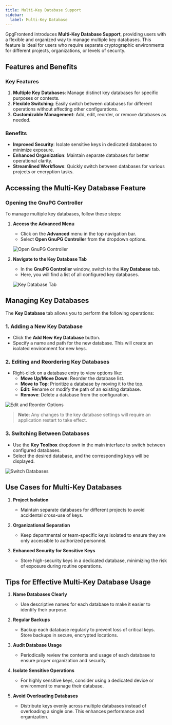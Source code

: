 ```yaml
---
title: Multi-Key Database Support
sidebar:
  label: Multi-Key Database
---
```


GpgFrontend introduces **Multi-Key Database Support**, providing users with a
flexible and organized way to manage multiple key databases. This feature is
ideal for users who require separate cryptographic environments for different
projects, organizations, or levels of security.

## Features and Benefits

### Key Features

1. **Multiple Key Databases**: Manage distinct key databases for specific
   purposes or contexts.
2. **Flexible Switching**: Easily switch between databases for different
   operations without affecting other configurations.
3. **Customizable Management**: Add, edit, reorder, or remove databases as
   needed.

### Benefits

- **Improved Security**: Isolate sensitive keys in dedicated databases to
  minimize exposure.
- **Enhanced Organization**: Maintain separate databases for better operational
  clarity.
- **Streamlined Workflows**: Quickly switch between databases for various
  projects or encryption tasks.

## Accessing the Multi-Key Database Feature

### Opening the GnuPG Controller

To manage multiple key databases, follow these steps:

1. **Access the Advanced Menu**

   - Click on the **Advanced** menu in the top navigation bar.
   - Select **Open GnuPG Controller** from the dropdown options.

   ![Open GnuPG Controller](https://image.cdn.bktus.com/i/2024/11/29/abfaa919-2945-1acc-eb35-5c86828a97ca.webp)

2. **Navigate to the Key Database Tab**

   - In the **GnuPG Controller** window, switch to the **Key Database** tab.
   - Here, you will find a list of all configured key databases.

   ![Key Database Tab](https://image.cdn.bktus.com/i/2024/11/29/7a66848e-bc23-fd13-08a4-1923de39369e.webp)

## Managing Key Databases

The **Key Database** tab allows you to perform the following operations:

### 1. Adding a New Key Database

- Click the **Add New Key Database** button.
- Specify a name and path for the new database. This will create an isolated
  environment for new keys.

### 2. Editing and Reordering Key Databases

- Right-click on a database entry to view options like:
  - **Move Up/Move Down**: Reorder the database list.
  - **Move to Top**: Prioritize a database by moving it to the top.
  - **Edit**: Rename or modify the path of an existing database.
  - **Remove**: Delete a database from the configuration.

![Edit and Reorder Options](https://image.cdn.bktus.com/i/2024/11/29/0fd0d56b-532c-f0a8-c263-40d288cd74ba.webp)

> **Note**: Any changes to the key database settings will require an application
> restart to take effect.

### 3. Switching Between Databases

- Use the **Key Toolbox** dropdown in the main interface to switch between
  configured databases.
- Select the desired database, and the corresponding keys will be displayed.

![Switch Databases](https://image.cdn.bktus.com/i/2024/11/29/dd783ee0-df5e-2b6f-428f-784c68246186.webp)

## Use Cases for Multi-Key Databases

1. **Project Isolation**

   - Maintain separate databases for different projects to avoid accidental
     cross-use of keys.

2. **Organizational Separation**

   - Keep departmental or team-specific keys isolated to ensure they are only
     accessible to authorized personnel.

3. **Enhanced Security for Sensitive Keys**
   - Store high-security keys in a dedicated database, minimizing the risk of
     exposure during routine operations.

## Tips for Effective Multi-Key Database Usage

1. **Name Databases Clearly**

   - Use descriptive names for each database to make it easier to identify their
     purpose.

2. **Regular Backups**

   - Backup each database regularly to prevent loss of critical keys. Store
     backups in secure, encrypted locations.

3. **Audit Database Usage**

   - Periodically review the contents and usage of each database to ensure
     proper organization and security.

4. **Isolate Sensitive Operations**

   - For highly sensitive keys, consider using a dedicated device or environment
     to manage their database.

5. **Avoid Overloading Databases**

   - Distribute keys evenly across multiple databases instead of overloading a
     single one. This enhances performance and organization.
